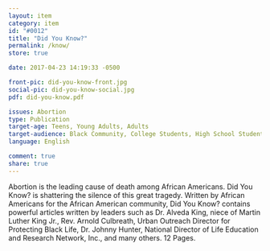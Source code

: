 ```yaml
---
layout: item
category: item
id: "#0012"
title: "Did You Know?"
permalink: /know/
store: true

date: 2017-04-23 14:19:33 -0500

front-pic: did-you-know-front.jpg
social-pic: did-you-know-social.jpg
pdf: did-you-know.pdf

issues: Abortion
type: Publication
target-age: Teens, Young Adults, Adults
target-audience: Black Community, College Students, High School Students, Pregnancy Resource Center, Pro-life Organizations, Sidewalk Counselors
language: English

comment: true
share: true
---
```

Abortion is the leading cause of death among African Americans. Did You Know? is shattering the silence of this great tragedy. Written by African Americans for the African American community, Did You Know? contains powerful articles written by leaders such as Dr. Alveda King, niece of Martin Luther King Jr., Rev. Arnold Culbreath, Urban Outreach Director for Protecting Black Life, Dr. Johnny Hunter, National Director of Life Education and Research Network, Inc., and many others. 12 Pages.